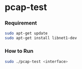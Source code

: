 # pcap-test

### Requirement
```sh
sudo apt-get update
sudo apt-get install libnet1-dev
```

### How to Run
```sh
sudo ./pcap-test <interface>
